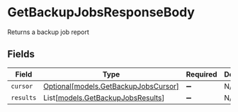 # GetBackupJobsResponseBody

Returns a backup job report


## Fields

| Field                                                                    | Type                                                                     | Required                                                                 | Description                                                              |
| ------------------------------------------------------------------------ | ------------------------------------------------------------------------ | ------------------------------------------------------------------------ | ------------------------------------------------------------------------ |
| `cursor`                                                                 | [Optional[models.GetBackupJobsCursor]](../models/getbackupjobscursor.md) | :heavy_minus_sign:                                                       | N/A                                                                      |
| `results`                                                                | List[[models.GetBackupJobsResults](../models/getbackupjobsresults.md)]   | :heavy_minus_sign:                                                       | N/A                                                                      |